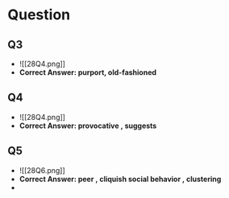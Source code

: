 # Question
## Q3
- ![[28Q4.png]]
- **Correct Answer: purport, old-fashioned**

## Q4
- ![[28Q4.png]]
- **Correct Answer: provocative , suggests**

## Q5
- ![[28Q6.png]]
- **Correct Answer: peer , cliquish social behavior , clustering**
- 